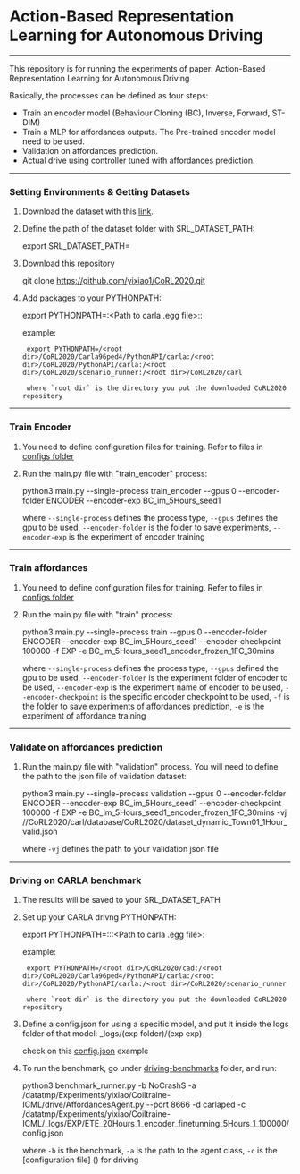 # Action-Based Representation Learning for Autonomous Driving

-------------------------------------------------------------
This repository is for running the experiments of paper: Action-Based Representation Learning for Autonomous Driving

Basically, the processes can be defined as four steps:

 * Train an encoder model (Behaviour Cloning (BC), Inverse, Forward, ST-DIM)
 * Train a MLP for affordances outputs. The Pre-trained encoder model need to be used.
 * Validation on affordances prediction.
 * Actual drive using controller tuned with affordances prediction.

-------------------------------------------------------------
### Setting Environments & Getting Datasets

1. Download the dataset with this [link]().

2. Define the path of the dataset folder with SRL_DATASET_PATH:

    export SRL_DATASET_PATH=<Path to where your datasets are>

3. Download this repository

     git clone https://github.com/yixiao1/CoRL2020.git

2. Add packages to your PYTHONPATH:

    export PYTHONPATH=<Path to carla>:<Path to carla .egg file>:<Path to scenario_runner>:<Path to cexp>

    example:

        export PYTHONPATH=/<root dir>/CoRL2020/Carla96ped4/PythonAPI/carla:/<root dir>/CoRL2020/PythonAPI/carla:/<root dir>/CoRL2020/scenario_runner:/<root dir>/CoRL2020/carl

        where `root dir` is the directory you put the downloaded CoRL2020 repository

-------------------------------------------------------------
### Train Encoder

1. You need to define configuration files for training. Refer to files in [configs folder]()

2. Run the main.py file with "train_encoder" process:

   python3 main.py --single-process train_encoder --gpus 0 --encoder-folder ENCODER --encoder-exp BC_im_5Hours_seed1

   where `--single-process` defines the process type, `--gpus` defines the gpu to be used, `--encoder-folder` is the folder to save experiments, `--encoder-exp` is the experiment of encoder training

-------------------------------------------------------------
### Train affordances

1. You need to define configuration files for training. Refer to files in [configs folder]()

2. Run the main.py file with "train" process:

   python3 main.py --single-process train --gpus 0 --encoder-folder ENCODER --encoder-exp BC_im_5Hours_seed1 --encoder-checkpoint 100000 -f EXP -e BC_im_5Hours_seed1_encoder_frozen_1FC_30mins

   where `--single-process` defines the process type, `--gpus` defined the gpu to be used, `--encoder-folder` is the experiment folder of encoder to be used, `--encoder-exp` is the experiment name of encoder to be used, `--encoder-checkpoint` is the specific encoder checkpoint to be used, `-f` is the folder to save experiments of affordances prediction, `-e` is the experiment of affordance training

-------------------------------------------------------------
### Validate on affordances prediction

1. Run the main.py file with "validation" process. You will need to define the path to the json file of validation dataset:

    python3 main.py --single-process validation --gpus 0 --encoder-folder ENCODER --encoder-exp BC_im_5Hours_seed1 --encoder-checkpoint 100000 -f EXP -e BC_im_5Hours_seed1_encoder_frozen_1FC_30mins -vj /<root dir>/CoRL2020/carl/database/CoRL2020/dataset_dynamic_Town01_1Hour_valid.json

    where `-vj` defines the path to your validation json file

-------------------------------------------------------------
### Driving on CARLA benchmark

1. The results will be saved to your SRL_DATASET_PATH

2. Set up your CARLA drivng PYTHONPATH:

    export PYTHONPATH=<Path to cad>:<Path to carla>::<Path to carla .egg file>:<Path to scenario_runner>

    example:

        export PYTHONPATH=/<root dir>/CoRL2020/cad:/<root dir>/CoRL2020/Carla96ped4/PythonAPI/carla:/<root dir>/CoRL2020/PythonAPI/carla:/<root dir>/CoRL2020/scenario_runner

        where `root dir` is the directory you put the downloaded CoRL2020 repository


3. Define a config.json for using a specific model, and put it inside the logs folder of that model: _logs/(exp folder)/(exp exp)

   check on this [config.json]() example

3. To run the benchmark, go under [driving-benchmarks]() folder, and run:

   python3 benchmark_runner.py -b NoCrashS -a /datatmp/Experiments/yixiao/Coiltraine-ICML/drive/AffordancesAgent.py  --port 8666 -d carlaped -c /datatmp/Experiments/yixiao/Coiltraine-ICML/_logs/EXP/ETE_20Hours_1_encoder_finetunning_5Hours_1_100000/config.json

   where `-b` is the benchmark, `-a` is the path to the agent class, `-c` is the [configuration file] () for driving
